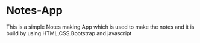# Notes-App
This is a simple Notes making App which is used to make the notes and it is build by using HTML,CSS,Bootstrap and javascript
